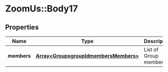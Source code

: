 # ZoomUs::Body17

## Properties
Name | Type | Description | Notes
------------ | ------------- | ------------- | -------------
**members** | [**Array&lt;GroupsgroupIdmembersMembers&gt;**](GroupsgroupIdmembersMembers.md) | List of Group members | [optional] 


